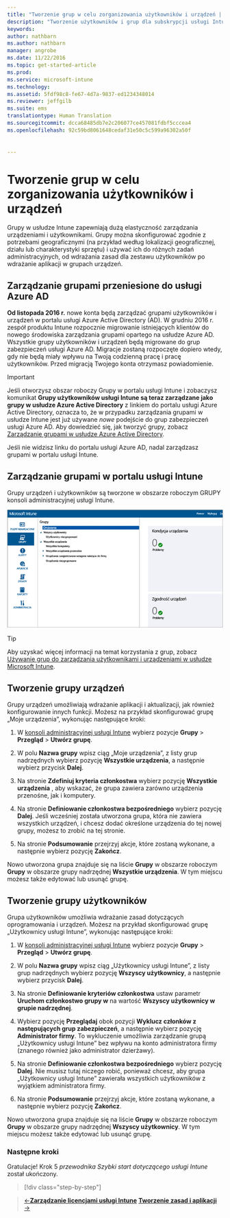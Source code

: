 ```yaml
---
title: "Tworzenie grup w celu zorganizowania użytkowników i urządzeń | Usługa Microsoft Intune"
description: "Tworzenie użytkowników i grup dla subskrypcji usługi Intune"
keywords: 
author: nathbarn
ms.author: nathbarn
manager: angrobe
ms.date: 11/22/2016
ms.topic: get-started-article
ms.prod: 
ms.service: microsoft-intune
ms.technology: 
ms.assetid: 5fdf98c8-fe67-4d7a-9837-ed1234348014
ms.reviewer: jeffgilb
ms.suite: ems
translationtype: Human Translation
ms.sourcegitcommit: dcca68485db7e2c206077ce457081fdbf5cccea4
ms.openlocfilehash: 92c59bd8061648cedaf31e50c5c599a96302a50f


---
```



# <a name="create-groups-to-organize-users-and-devices"></a>Tworzenie grup w celu zorganizowania użytkowników i urządzeń
Grupy w usłudze Intune zapewniają dużą elastyczność zarządzania urządzeniami i użytkownikami. Grupy można skonfigurować zgodnie z potrzebami geograficznymi (na przykład według lokalizacji geograficznej, działu lub charakterystyki sprzętu) i używać ich do różnych zadań administracyjnych, od wdrażania zasad dla zestawu użytkowników po wdrażanie aplikacji w grupach urządzeń.

## <a name="group-management-moving-to-azure-ad"></a>Zarządzanie grupami przeniesione do usługi Azure AD

**Od listopada 2016 r.** nowe konta będą zarządzać grupami użytkowników i urządzeń w portalu usługi Azure Active Directory (AD). W grudniu 2016 r. zespół produktu Intune rozpocznie migrowanie istniejących klientów do nowego środowiska zarządzania grupami opartego na usłudze Azure AD. Wszystkie grupy użytkowników i urządzeń będą migrowane do grup zabezpieczeń usługi Azure AD. Migracje zostaną rozpoczęte dopiero wtedy, gdy nie będą miały wpływu na Twoją codzienną pracę i pracę użytkowników. Przed migracją Twojego konta otrzymasz powiadomienie.


>[!IMPORTANT]
>
>Jeśli otworzysz obszar roboczy Grupy w portalu usługi Intune i zobaczysz komunikat **Grupy użytkowników usługi Intune są teraz zarządzane jako grupy w usłudze Azure Active Directory** z linkiem do portalu usługi Azure Active Directory, oznacza to, że w przypadku zarządzania grupami w usłudze Intune jest już używane *nowe* podejście do grup zabezpieczeń usługi Azure AD. Aby dowiedzieć się, jak tworzyć grupy, zobacz [Zarządzanie grupami w usłudze Azure Active Directory](https://docs.microsoft.com/azure/active-directory/active-directory-groups-create-azure-portal).
>
>Jeśli nie widzisz linku do portalu usługi Azure AD, nadal zarządzasz grupami w portalu usługi Intune.

## <a name="group-management-in-the-intune-portal"></a>Zarządzanie grupami w portalu usługi Intune

Grupy urządzeń i użytkowników są tworzone w obszarze roboczym GRUPY konsoli administracyjnej usługi Intune.

![Obszar roboczy grup konsoli administracyjnej](./media/groups.png)


> [!TIP]
> Aby uzyskać więcej informacji na temat korzystania z grup, zobacz [Używanie grup do zarządzania użytkownikami i urządzeniami w usłudze Microsoft Intune](/intune/deploy-use/use-groups-to-manage-users-and-devices-with-microsoft-intune).


## <a name="create-a-device-group"></a>Tworzenie grupy urządzeń
Grupy urządzeń umożliwiają wdrażanie aplikacji i aktualizacji, jak również konfigurowanie innych funkcji. Możesz na przykład skonfigurować grupę „Moje urządzenia”, wykonując następujące kroki:

1.  W [konsoli administracyjnej usługi Intune](https://manage.microsoft.com/) wybierz pozycje **Grupy** > **Przegląd** > **Utwórz grupę**.

2.  W polu **Nazwa grupy** wpisz ciąg „Moje urządzenia”, z listy grup nadrzędnych wybierz pozycję **Wszystkie urządzenia**, a następnie wybierz przycisk **Dalej**.

3.  Na stronie **Zdefiniuj kryteria członkostwa** wybierz pozycję **Wszystkie urządzenia** , aby wskazać, że grupa zawiera zarówno urządzenia przenośne, jak i komputery.

4.  Na stronie **Definiowanie członkostwa bezpośredniego** wybierz pozycję **Dalej**. Jeśli wcześniej została utworzona grupa, która nie zawiera wszystkich urządzeń, i chcesz dodać określone urządzenia do tej nowej grupy, możesz to zrobić na tej stronie.

5.  Na stronie **Podsumowanie** przejrzyj akcje, które zostaną wykonane, a następnie wybierz pozycję **Zakończ**.

Nowo utworzona grupa znajduje się na liście **Grupy** w obszarze roboczym **Grupy** w obszarze grupy nadrzędnej **Wszystkie urządzenia**. W tym miejscu możesz także edytować lub usunąć grupę.

## <a name="create-a-user-group"></a>Tworzenie grupy użytkowników
Grupa użytkowników umożliwia wdrażanie zasad dotyczących oprogramowania i urządzeń. Możesz na przykład skonfigurować grupę „Użytkownicy usługi Intune”, wykonując następujące kroki:

1.  W [konsoli administracyjnej usługi Intune](https://manage.microsoft.com/) wybierz pozycje **Grupy** > **Przegląd** > **Utwórz grupę**.

2.  W polu **Nazwa grupy** wpisz ciąg „Użytkownicy usługi Intune”, z listy grup nadrzędnych wybierz pozycję **Wszyscy użytkownicy**, a następnie wybierz przycisk **Dalej**.

3.  Na stronie **Definiowanie kryteriów członkostwa** ustaw parametr **Uruchom członkostwo grupy w** na wartość **Wszyscy użytkownicy w grupie nadrzędnej**.

4.  Wybierz pozycję **Przeglądaj** obok pozycji **Wyklucz członków z następujących grup zabezpieczeń**, a następnie wybierz pozycję **Administrator firmy**. To wykluczenie umożliwia zarządzanie grupą „Użytkownicy usługi Intune” bez wpływu na konto administratora firmy (znanego również jako administrator dzierżawy).

5.  Na stronie **Definiowanie członkostwa bezpośredniego** wybierz pozycję **Dalej**. Nie musisz tutaj niczego robić, ponieważ chcesz, aby grupa „Użytkownicy usługi Intune” zawierała wszystkich użytkowników z wyjątkiem administratora firmy.

6.  Na stronie **Podsumowanie** przejrzyj akcje, które zostaną wykonane, a następnie wybierz pozycję **Zakończ**.

Nowo utworzona grupa znajduje się na liście **Grupy** w obszarze roboczym **Grupy** w obszarze grupy nadrzędnej **Wszyscy użytkownicy**. W tym miejscu możesz także edytować lub usunąć grupę.



### <a name="next-steps"></a>Następne kroki
Gratulacje! Krok 5 *przewodnika Szybki start dotyczącego usługi Intune* został ukończony.

>[!div class="step-by-step"]

>[&larr;**Zarządzanie licencjami usługi Intune**](.\start-with-a-paid-subscription-to-microsoft-intune-step-4.md)       [**Tworzenie zasad i aplikacji** &rarr;](.\start-with-a-paid-subscription-to-microsoft-intune-step-6.md)  



<!--HONumber=Nov16_HO5-->


